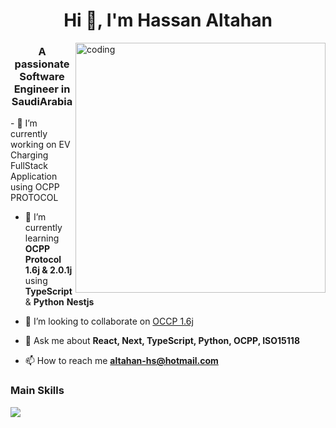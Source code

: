 <h1 align="center">Hi 👋, I'm Hassan Altahan</h1>
<img align="right" alt="coding" width="400" src="">
<h3 align="center">A passionate Software Engineer in SaudiArabia</h3>
- 🔭 I’m currently working on EV Charging FullStack Application using OCPP PROTOCOL

- 🎋 I’m currently learning **OCPP Protocol 1.6j & 2.0.1j** using **TypeScript** & **Python** **Nestjs**


- 👯 I’m looking to collaborate on [OCCP 1.6j]((https://github.com/hpxix/OCPP-websocket))

- 💬 Ask me about **React, Next, TypeScript, Python, OCPP, ISO15118**

- 📫 How to reach me **altahan-hs@hotmail.com**


<h3 align="left">Main Skills</h3>

  <div align="left">
    <img src="https://skillicons.dev/icons?i=py,next,ts,nest,express,docker" />
  </div>

  
